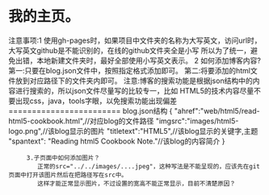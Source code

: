 # 我的主页。
注意事项:1  使用gh-pages时，如果项目中文件夹的名称为大写英文，访问url时，大写英文github是不能识别的，在线的github文件夹全是小写 
            所以为了统一，避免出错，本地新建文件夹时，最好全部使用小写英文表示。
        2 如何添加博客内容?
         第一:只要在blog.json文件中，按照指定格式添加即可。
         第二:将要添加的html文件放到对应路径下的文件夹内即可。
         注意:博客的搜索功能是根据json结构中的内容进行搜索的，所以json文件尽量写的比较专一，比如
         HTML5的技术内容尽量不要出现css，java，tools字眼，以免搜索功能出现偏差
       ========================
       blog.json结构
         {
           "ahref":"web/html5/read-html5-cookbook.html",//对应blog的文件路径
           "imgsrc":"images/html5-logo.png",//该blog显示的图片
           "titletext":"HTML5",//该blog显示的关键字,主题
           "spantext": "Reading html5 Cookbook Note."//该blog的内容简介
         }
            
            
         3.子页面中如何添加图片？
            正常的src="../../images/....jpeg"，这种写法是不能呈现的，应该先在git页面中打开该图片然后在把路径写在src中。
            这样才能正常显示图片，不过设置的宽高不能正常显示，目前不清楚原因？
